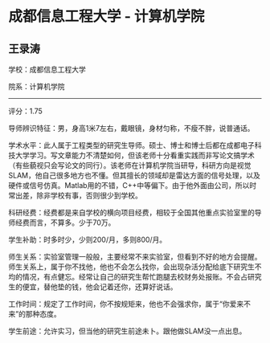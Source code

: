 # 成都信息工程大学 - 计算机学院

## 王录涛

学校：成都信息工程大学

院系：计算机学院

* * *

评分：1.75

导师辨识特征：男，身高1米7左右，戴眼镜，身材匀称，不瘦不胖，说普通话。

学术水平：此人属于工程类型的研究生导师。硕士、博士和博士后都在成都电子科技大学学习。写文章能力不清楚如何，但该老师十分看重实践而非写论文搞学术（有些藐视只会写论文的同行）。该老师在计算机学院当研导，科研方向是视觉SLAM，他自己很多地方也不懂。但其擅长的领域却是雷达方面的信号处理，以及硬件或信号仿真。Matlab用的不错，C++中等偏下。由于他外面由公司，所以时常出差，除非学校有事，否则很少到学校。

科研经费：经费都是来自学校的横向项目经费，相较于全国其他重点实验室里的导师经费而言，不算多。少于70万。

学生补助：时多时少，少则200/月，多则800/月。

师生关系：实验室管理一般般，主要经常不来实验室，但看到不好的地方会提醒。
师生关系上，属于你不找他，他也不会怎么找你，会出现杂活分配给底下研究生不均的情况，有点健忘。经常让自己的研究生帮忙跑腿去校财务处报账。不会占研究生的便宜，替他垫的钱，他会记着还你，还算好说话。

工作时间：规定了工作时间，你不按规矩来，他也不会强求你，属于“你爱来不来”的那种态度。

学生前途：允许实习，但当他的研究生前途未卜。跟他做SLAM没一点出息。